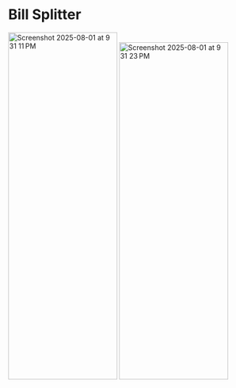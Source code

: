# Bill Splitter

<img width="220" height="700" alt="Screenshot 2025-08-01 at 9 31 11 PM" src="https://github.com/user-attachments/assets/a1ececa9-c478-44ab-a486-dbb6c2bf552b" />
<img width="220" height="680" alt="Screenshot 2025-08-01 at 9 31 23 PM" src="https://github.com/user-attachments/assets/d541ae84-ea27-4f4c-9506-d037cd163ba4" />
